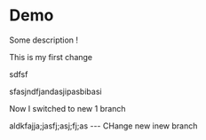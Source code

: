 # Demo

Some description !



This is my first change

sdfsf

sfasjndfjandasjipasbibasi

Now I switched to new 1 branch

aldkfajja;jasfj;asj;fj;as --- CHange new inew branch